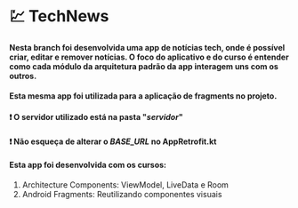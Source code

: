 # :chart: TechNews
#### Nesta branch foi desenvolvida uma app de notícias tech, onde é possível criar, editar e remover notícias. O foco do aplicativo e do curso é entender como cada módulo da arquitetura padrão da app interagem uns com os outros.
#### Esta mesma app foi utilizada para a aplicação de fragments no projeto.
#### :exclamation: O servidor utilizado está na pasta "*servidor*"
#### :exclamation: Não esqueça de alterar o *BASE_URL* no AppRetrofit.kt
#### Esta app foi desenvolvida com os cursos:
1. Architecture Components: ViewModel, LiveData e Room
2. Android Fragments: Reutilizando componentes visuais
